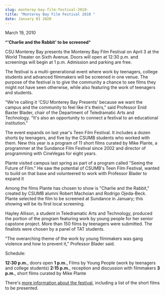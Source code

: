 ```yaml
---
slug: monterey-bay-film-festival-2010-
title: "Monterey Bay Film Festival 2010 "
date: January 01 2020
---
```


 
<p>March 19, 2010</p>
<p>&#42;<strong>'Charlie and the Rabbit' to be screened</strong>&#42;</p>
<p>
  CSU Monterey Bay presents the Monterey Bay Film Festival on April 3 at the
  World Theater on Sixth Avenue. Doors will open at 12:30 p.m. and screenings
  will begin at 1 p.m. Admission and parking are free.
</p>
<p>
  The festival is a multi&#45;generational event where work by teenagers,
  college students and advanced filmmakers will be screened in one venue. The
  purpose of the festival is to give the community a chance to see films they
  might not have seen otherwise, while also featuring the work of teenagers and
  students.
</p>
<p>
  "We're calling it 'CSU Monterey Bay Presents' because we want the campus and
  the community to feel like it's theirs," said Professor Enid Baxter Blader,
  chair of the Department of Teledramatic Arts and Technology. "It's also an
  opportunity to connect a festival to an educational institution."
</p>
<p>
  The event expands on last year's Teen Film Festival. It includes a dozen
  shorts by teenagers, and five by the CSUMB students who worked with them. New
  this year is a program of 11 short films curated by Mike Plante, a programmer
  at the Sundance Film Festival since 2002 and director of programming with
  CineVegas for eight years.
</p>
<p>
  Plante visited campus last spring as part of a program called "Seeing the
  Future of Film." He saw the potential of CSUMB's Teen Film Festival, wanted to
  build on that base and volunteered to work with Professor Blader to expand it
</p>
<p>
  Among the films Plante has chosen to show is "Charlie and the Rabbit," created
  by CSUMB alumni Robert Machoian and Rodrigo Ojeda&#45;Beck. Plante selected
  the film to be screened at Sundance in January; this showing will be its first
  local screening.
</p>
<p>
  Hayley Allison, a student in Teledramatic Arts and Technology, produced the
  portion of the program featuring work by young people for her senior capstone
  project. More than 150 films by teenagers were submitted. The finalists were
  chosen by a panel of TAT students.
</p>
<p>
  "The overarching theme of the work by young filmmakers was gang violence and
  how to prevent it," Professor Blader said.
</p>
<p>Schedule:</p>
<p>
  <strong>12:30 p.m.</strong>, doors open <strong>1 p.m.</strong>, Films by
  Young People &#40;work by teenagers and college students&#41;
  <strong>2:15 p.m.</strong>, reception and discussion with filmmakers
  <strong>3 p.m.</strong>, short films curated by Mike Plante
</p>
<p>
  There's
  <a href="https://www.montereybayfilmfestival.com/"
    >more information about the festival</a
  >, including a list of the short films to be presented.
</p>
 
